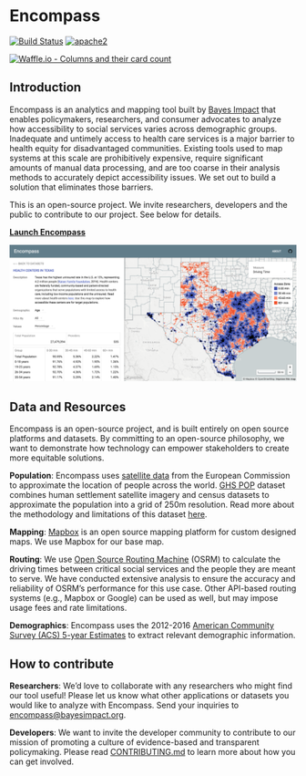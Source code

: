 # Encompass

[![Build Status][build]](https://circleci.com/gh/bayesimpact/encompass) [![apache2]](https://www.apache.org/licenses/LICENSE-2.0)

[build]: https://img.shields.io/circleci/project/bayesimpact/encompass.svg?branch=master&style=flat-square
[apache2]: https://img.shields.io/badge/License-Apache%202.0-blue.svg
[![Waffle.io - Columns and their card count](https://badge.waffle.io/bayesimpact/encompass.svg?columns=all)](http://waffle.io/bayesimpact/encompass)

## Introduction
Encompass is an analytics and mapping tool built by [Bayes Impact](http://bayesimpact.org) that enables policymakers, researchers, and consumer advocates to analyze how accessibility to social services varies across demographic groups. Inadequate and untimely access to health care services is a major barrier to health equity for disadvantaged communities. Existing tools used to map systems at this scale are prohibitively expensive, require significant amounts of manual data processing, and are too coarse in their analysis methods to accurately depict accessibility issues. We set out to build a solution that eliminates those barriers.

This is an open-source project. We invite researchers, developers and the public to contribute to our project. See below for details.

__[Launch Encompass](https://encompass.bayesimpact.org)__

![alt text](data/images/encompass_texas.png)

## Data and Resources
Encompass is an open-source project, and is built entirely on open source platforms and datasets. By committing to an open-source philosophy, we want to demonstrate how technology can empower stakeholders to create more equitable solutions.

__Population__: Encompass uses [satellite data](http://ghsl.jrc.ec.europa.eu/ghs_pop.php) from the European Commission to approximate the location of people across the world. [GHS POP](http://ghsl.jrc.ec.europa.eu/ghs_pop.php) dataset combines human settlement satellite imagery and census datasets to approximate the population into a grid of 250m resolution. Read more about the methodology and limitations of this dataset [here](http://ghsl.jrc.ec.europa.eu/data.php#GHSLBasics).

__Mapping__: [Mapbox](https://www.mapbox.com/) is an open source mapping platform for custom designed maps. We use Mapbox for our base map.

__Routing__: We use [Open Source Routing Machine](http://project-osrm.org/) (OSRM) to calculate the driving times between critical social services and the people they are meant to serve. We have conducted extensive analysis to ensure the accuracy and reliability of OSRM’s performance for this use case. Other API-based routing systems (e.g., Mapbox or Google) can be used as well, but may impose usage fees and rate limitations.

__Demographics__: Encompass uses the 2012-2016 [American Community Survey (ACS) 5-year Estimates](https://www.census.gov/programs-surveys/acs/news/data-releases/2016/release.html#par_textimage_700933727) to extract relevant demographic information.

## How to contribute
__Researchers__: We’d love to collaborate with any researchers who might find our tool useful! Please let us know what other applications or datasets you would like to analyze with Encompass. Send your inquiries to [encompass@bayesimpact.org](mailto:encmpass@bayesimpact.org).

__Developers__: We want to invite the developer community to contribute to our mission of promoting a culture of evidence-based and transparent policymaking. Please read [CONTRIBUTING.md](https://github.com/bayesimpact/encompass/blob/master/CONTRIBUTING.md) to learn more about how you can get involved.
